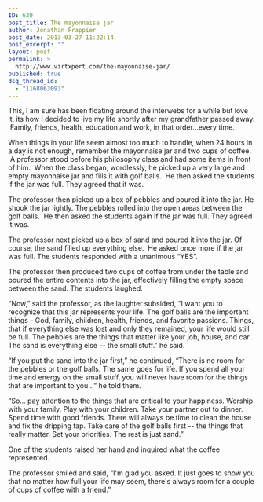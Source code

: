 ```yaml
---
ID: 630
post_title: The mayonnaise jar
author: Jonathan Frappier
post_date: 2013-03-27 11:22:14
post_excerpt: ""
layout: post
permalink: >
  http://www.virtxpert.com/the-mayonnaise-jar/
published: true
dsq_thread_id:
  - "1168063093"
---
```

This, I am sure has been floating around the interwebs for a while but love it, its how I decided to live my life shortly after my grandfather passed away.  Family, friends, health, education and work, in that order...every time.

When things in your life seem almost too much to handle, when 24 hours in a day is not enough, remember the mayonnaise jar and two cups of coffee.  A professor stood before his philosophy class and had some items in front of him.  When the class began, wordlessly, he picked up a very large and empty mayonnaise jar and fills it with golf balls.  He then asked the students if the jar was full. They agreed that it was.

The professor then picked up a box of pebbles and poured it into the jar. He shook the jar lightly. The pebbles rolled into the open areas between the golf balls.  He then asked the students again if the jar was full. They agreed it was.

The professor next picked up a box of sand and poured it into the jar. Of course, the sand filled up everything else.  He asked once more if the jar was full. The students responded with a unanimous “YES”.

The professor then produced two cups of coffee from under the table and poured the entire contents into the jar, effectively filling the empty space between the sand. The students laughed.

“Now,” said the professor, as the laughter subsided, “I want you to recognize that this jar represents your life. The golf balls are the important things - God, family,
children, health, friends, and favorite passions. Things, that if everything else was lost and only they remained, your life would still be full. The pebbles are the things that matter like your job, house, and car. The sand is everything else -- the small stuff.” he said.

“If you put the sand into the jar first,” he continued, “There is no room for the pebbles or the golf balls. The same goes for life. If you spend all your time and energy on the small stuff, you will never have room for the things that are important to you...” he told them.

“So... pay attention to the things that are critical to your happiness. Worship with your family. Play with your children. Take your partner out to dinner. Spend time with good friends. There will always be time to clean the house and fix the dripping tap. Take care of the golf balls first -- the things that really matter. Set your priorities. The rest is just sand.”

One of the students raised her hand and inquired what the coffee represented.

The professor smiled and said, “I'm glad you asked. It just goes to show you that no matter how full your life may seem, there's always room for a couple of cups of coffee with a friend.”